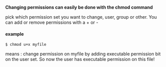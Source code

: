 **Changing permissions can easily be done with the chmod command**

pick which permission set you want to change, user, group or other.
You can add or remove permissions with a + or -
#### example 
```
$ chmod u+x myfile
```
means : change permission on myfile by adding executable permission bit on the user set. So now the user has executable permission on this file!
